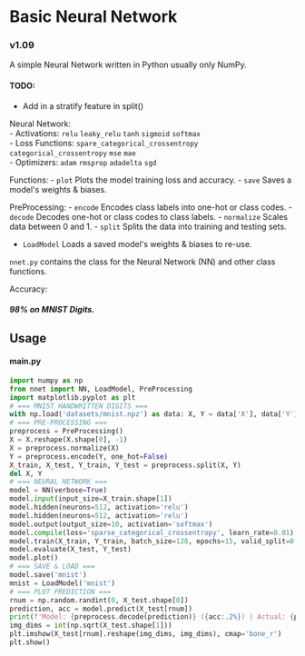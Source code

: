 # Basic Neural Network

### v1.09

A simple Neural Network written in Python usually only NumPy.

#### TODO:

- Add in a stratify feature in split()

Neural Network:  
    - Activations: `relu` `leaky_relu` `tanh` `sigmoid` `softmax`  
    - Loss Functions: `spare_categorical_crossentropy` `categorical_crossentropy` `mse` `mae`  
    - Optimizers: `adam` `rmsprop` `adadelta` `sgd`  

Functions:
    - `plot` Plots the model training loss and accuracy.
    - `save` Saves a model's weights & biases.  

PreProcessing: 
    - `encode` Encodes class labels into one-hot or class codes.
    - `decode` Decodes one-hot or class codes to class labels.
    - `normalize` Scales data between 0 and 1.
    - `split` Splits the data into training and testing sets.

- `LoadModel` Loads a saved model's weights & biases to re-use. 

`nnet.py` contains the class for the Neural Network (NN) and other class functions.

Accuracy:

##### 98% on MNIST Digits.

## Usage

#### main.py
```python
import numpy as np
from nnet import NN, LoadModel, PreProcessing
import matplotlib.pyplot as plt
# === MNIST HANDWRITTEN DIGITS ===
with np.load('datasets/mnist.npz') as data: X, Y = data['X'], data['Y']
# === PRE-PROCESSING ===
preprocess = PreProcessing()
X = X.reshape(X.shape[0], -1)
X = preprocess.normalize(X)
Y = preprocess.encode(Y, one_hot=False)
X_train, X_test, Y_train, Y_test = preprocess.split(X, Y)
del X, Y
# === NEURAL NETWORK ===
model = NN(verbose=True)
model.input(input_size=X_train.shape[1])
model.hidden(neurons=512, activation='relu')
model.hidden(neurons=512, activation='relu')
model.output(output_size=10, activation='softmax')
model.compile(loss='sparse_categorical_crossentropy', learn_rate=0.01)
model.train(X_train, Y_train, batch_size=128, epochs=15, valid_split=0.1)
model.evaluate(X_test, Y_test)
model.plot()
# === SAVE & LOAD ===
model.save('mnist')
mnist = LoadModel('mnist')
# === PLOT PREDICTION ===
rnum = np.random.randint(0, X_test.shape[0])
prediction, acc = model.predict(X_test[rnum])
print(f'Model: {preprocess.decode(prediction)} ({acc:.2%}) | Actual: {preprocess.decode(Y_test[rnum])}')
img_dims = int(np.sqrt(X_test.shape[1]))
plt.imshow(X_test[rnum].reshape(img_dims, img_dims), cmap='bone_r')
plt.show()
